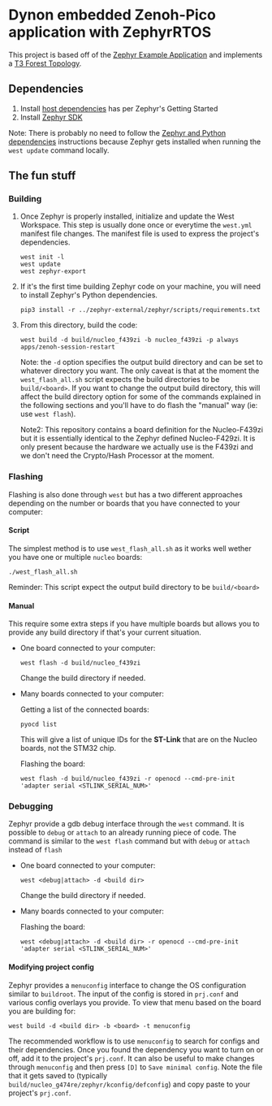 # Dynon embedded Zenoh-Pico application with ZephyrRTOS

This project is based off of the [Zephyr Example Application][example_app] and implements a
[T3 Forest Topology][t3_topology].

[example_app]: https://github.com/zephyrproject-rtos/example-application
[t3_topology]: https://docs.zephyrproject.org/latest/develop/west/workspaces.html#t3-forest-topology

## Dependencies

1. Install [host dependencies](https://docs.zephyrproject.org/latest/develop/getting_started/index.html#install-dependencies) has per Zephyr's Getting Started
2. Install [Zephyr SDK](https://docs.zephyrproject.org/latest/develop/getting_started/index.html#install-zephyr-sdk)

Note: There is probably no need to follow the [Zephyr and Python dependencies](https://docs.zephyrproject.org/latest/develop/getting_started/index.html#get-zephyr-and-install-python-dependencies)
instructions because Zephyr gets installed when running the `west update` command locally.

## The fun stuff

### Building

1. Once Zephyr is properly installed, initialize and update the West Workspace. This step is usually
   done once or everytime the `west.yml` manifest file changes. The manifest file is used to express
   the project's dependencies.

    ```shell
    west init -l
    west update
    west zephyr-export
    ```

2. If it's the first time building Zephyr code on your machine, you will need to install Zephyr's
   Python dependencies.

    ```shell
    pip3 install -r ../zephyr-external/zephyr/scripts/requirements.txt
    ```

3. From this directory, build the code:

    ```shell
    west build -d build/nucleo_f439zi -b nucleo_f439zi -p always apps/zenoh-session-restart
    ```

    Note: the `-d` option specifies the output build directory and can be set to whatever directory
    you want. The only caveat is that at the moment the `west_flash_all.sh` script expects the build
    directories to be `build/<board>`. If you want to change the output build directory, this will
    affect the build directory option for some of the commands explained in the following sections
    and you'll have to do flash the "manual" way (ie: use `west flash`).

    Note2: This repository contains a board definition for the Nucleo-F439zi but it is essentially
    identical to the Zephyr defined Nucleo-F429zi. It is only present because the hardware we
    actually use is the F439zi and we don't need the Crypto/Hash Processor at the moment.

### Flashing

Flashing is also done through `west` but has a two different approaches depending on the number
or boards that you have connected to your computer:

#### Script

The simplest method is to use `west_flash_all.sh` as it works well wether you have one or multiple
`nucleo` boards:

```shell
./west_flash_all.sh
```

Reminder: This script expect the output build directory to be `build/<board>`

#### Manual

This require some extra steps if you have multiple boards but allows you to provide any build
directory if that's your current situation.

- One board connected to your computer:

    ```shell
    west flash -d build/nucleo_f439zi
    ```

    Change the build directory if needed.

- Many boards connected to your computer:

    Getting a list of the connected boards:

    ```shell
    pyocd list
    ```

    This will give a list of unique IDs for the **ST-Link** that are on the Nucleo boards, not the STM32
    chip.

    Flashing the board:

    ```shell
    west flash -d build/nucleo_f439zi -r openocd --cmd-pre-init 'adapter serial <STLINK_SERIAL_NUM>'
    ```

### Debugging

Zephyr provide a gdb debug interface through the `west` command. It is possible to `debug` or `attach`
to an already running piece of code. The command is similar to the `west flash` command but with
`debug` or `attach` instead of `flash`

- One board connected to your computer:

    ```shell
    west <debug|attach> -d <build dir>
    ```

    Change the build directory if needed.

- Many boards connected to your computer:

    Flashing the board:

    ```shell
    west <debug|attach> -d <build dir> -r openocd --cmd-pre-init 'adapter serial <STLINK_SERIAL_NUM>'
    ```

#### Modifying project config

Zephyr provides a `menuconfig` interface to change the OS configuration similar to `buildroot`.
The input of the config is stored in `prj.conf` and various config overlays you provide. To view
that menu based on the board you are building for:

```shell
west build -d <build dir> -b <board> -t menuconfig
```

The recommended workflow is to use `menuconfig` to search for configs and their dependencies. Once
you found the dependency you want to turn on or off, add it to the project's `prj.conf`. It can also
be useful to make changes through `menuconfig` and then press `[D]` to `Save minimal config`. Note
the file that it gets saved to (typically `build/nucleo_g474re/zephyr/kconfig/defconfig`) and copy
paste to your project's `prj.conf`.
